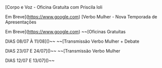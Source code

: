 [Corpo e Voz - Oficina Gratuíta com Priscila Ioli 

Em Breve](https://www.google.com) 
[Verbo Mulher - Nova Temporada de Apresentações 

Em Breve](https://www.google.com)
~~[Oficinas Gratuítas 

DIAS 08/07 À 11/08]()~~ 
~~[Transmissão Verbo Mulher + Debate 

DIAS 23/07 E 24/07]()~~ 
~~[Transmissão Verbo Mulher 

DIAS 12/07 E 13/07]()~~ 
